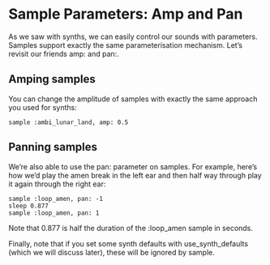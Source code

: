 # Sample Parameters: Amp and Pan 

As we saw with synths, we can easily control our sounds with parameters. Samples support exactly the same parameterisation mechanism. Let’s revisit our friends amp: and pan:. 

## Amping samples 

You can change the amplitude of samples with exactly the same approach you used for synths: 

```
sample :ambi_lunar_land, amp: 0.5 
```

## Panning samples 

We’re also able to use the pan: parameter on samples. For example, here’s how we’d play the amen break in the left ear and then half way through play it again through the right ear: 

```
sample :loop_amen, pan: -1
sleep 0.877
sample :loop_amen, pan: 1 
```

Note that 0.877 is half the duration of the :loop_amen sample in seconds. 

Finally, note that if you set some synth defaults with use_synth_defaults (which we will discuss later), these will be ignored by sample. 
